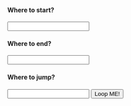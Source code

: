 <html>
  <body>
    <h4> Where to start?</h4>
    <input type ="text" id="start" 
  />
    <h4>Where to end?</h4>
    <input type ="text" id="end" 
  />
    <h4>Where to jump?</h4>
    <input type ="text" id="jump"/> 
    <button onclick="myloop()"> Loop ME!</button>
  </body>
</html>
